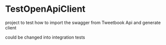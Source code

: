 ﻿# TestOpenApiClient

project to test how to import the swagger from Tweetbook Api and generate client

could be changed into integration tests
